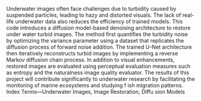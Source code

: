 Underwater images often face challenges due to
 turbidity caused by suspended particles, leading to hazy and
 distorted visuals. The lack of real-life underwater data also
 reduces the efficiency of trained models. This code introduces
 a diffusion model-based denoising architecture to restore under
water turbid images. The method first quantifies the turbidity
 noise by optimizing the variance parameter using a dataset
 that replicates the diffusion process of forward noise addition.
 The trained U-Net architecture then iteratively reconstructs
 turbid images by implementing a reverse Markov diffusion chain
 process. In addition to visual enhancements, restored images are
 evaluated using perceptual evaluation measures such as entropy
 and the naturalness image quality evaluator. The results of this
 project will contribute significantly to underwater research by
 facilitating the monitoring of marine ecosystems and studying
 f
 ish migration patterns.
 Index Terms—Underwater Images, Image Restoration, Diffu
sion Models
